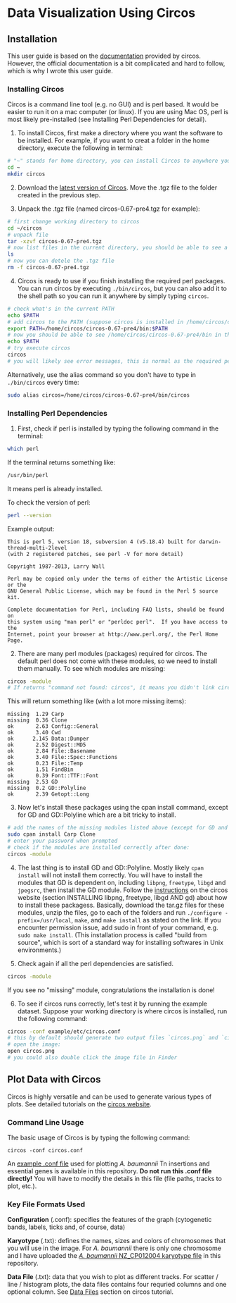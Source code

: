 # Data Visualization Using Circos
## Installation
This user guide is based on the [documentation](http://circos.ca/documentation/tutorials/configuration/installation/) provided by circos.
However, the official documentation is a bit complicated and hard to follow, which is why I wrote this user guide.
### Installing Circos
Circos is a command line tool (e.g. no GUI) and is perl based. It would be easier to run it on a mac computer (or linux). If you are using Mac OS, perl is most likely pre-installed (see Installing Perl Dependencies for detail). 

1. To install Circos, first make a directory where you want the software to be installed. For example, if you want to creat a folder in the home directory, execute the following in terminal: 
```bash
# "~" stands for home directory, you can install Circos to anywhere you want if you know what you are doing.
cd ~
mkdir circos
```
2. Download the [latest version of Circos](http://circos.ca/software/download/). Move the .tgz file to the folder created in the previous step.

3. Unpack the .tgz file (named circos-0.67-pre4.tgz for example):
```bash
# first change working directory to circos
cd ~/circos
# unpack file
tar -xzvf circos-0.67-pre4.tgz
# now list files in the current directory, you should be able to see a folder named circos-0.67-pre4, in addition to circos-0.67-pre4.tgz
ls
# now you can detele the .tgz file
rm -f circos-0.67-pre4.tgz
```

4. Circos is ready to use if you finish installing the required perl packages. You can run circos by executing `./bin/circos`, but you can also add it to the shell path so you can run it anywhere by simply typing `circos`.
```bash
# check what's in the current PATH
echo $PATH
# add circos to the PATH (suppose circos is installed in /home/circos/circos-0.67-pre4)
export PATH=/home/circos/circos-0.67-pre4/bin:$PATH
# now you should be able to see /home/circos/circos-0.67-pre4/bin in the PATH
echo $PATH
# try execute circos
circos
# you will likely see error messages, this is normal as the required perl packages are not installed yet.
```
Alternatively, use the alias command so you don't have to type in `./bin/circos` every time:
```bash
sudo alias circos=/home/circos/circos-0.67-pre4/bin/circos
```
### Installing Perl Dependencies
1. First, check if perl is installed by typing the following command in the terminal:
```bash
which perl
```
If the terminal returns something like: 
```bash
/usr/bin/perl
```
It means perl is already installed.

To check the version of perl:
```bash
perl --version
```
Example output:
```
This is perl 5, version 18, subversion 4 (v5.18.4) built for darwin-thread-multi-2level
(with 2 registered patches, see perl -V for more detail)

Copyright 1987-2013, Larry Wall

Perl may be copied only under the terms of either the Artistic License or the
GNU General Public License, which may be found in the Perl 5 source kit.

Complete documentation for Perl, including FAQ lists, should be found on
this system using "man perl" or "perldoc perl".  If you have access to the
Internet, point your browser at http://www.perl.org/, the Perl Home Page.
```

2. There are many perl modules (packages) required for circos. The default perl does not come with these modules, so we need to install them manually. To see which modules are missing:
```bash
circos -module
# If returns "command not found: circos", it means you didn't link circos with its path correctly, see step 4 in Installing Circos.
```
This will return something like (with a lot more missing items):
```
missing  1.29 Carp
missing  0.36 Clone
ok       2.63 Config::General
ok       3.40 Cwd
ok      2.145 Data::Dumper
ok       2.52 Digest::MD5
ok       2.84 File::Basename
ok       3.40 File::Spec::Functions
ok       0.23 File::Temp
ok       1.51 FindBin
ok       0.39 Font::TTF::Font
missing  2.53 GD
missing  0.2 GD::Polyline
ok       2.39 Getopt::Long
```
3. Now let's install these packages using the cpan install command, except for GD and GD::Polyline which are a bit tricky to install. 
```bash
# add the names of the missing modules listed above (except for GD and GD::Polyline)
sudo cpan install Carp Clone
# enter your password when prompted
# check if the modules are installed correctly after done:
circos -module
```
4. The last thing is to install GD and GD::Polyline. Mostly likely `cpan install` will not install them correctly.
You will have to install the modules that GD is dependent on, including `libpng`, `freetype`, `libgd` and `jpegsrc`, then install the GD module. Follow the [instructions](http://circos.ca/documentation/tutorials/configuration/perl_and_modules/) on the circos website (section INSTALLING libpng, freetype, libgd AND gd) about how to install these packagess. 
Basically, download the tar.gz files for these modules, unzip the files, go to each of the folders and run `./configure -prefix=/usr/local`, `make`, and `make install` as stated on the link. If you encounter permission issue, add sudo in front of your command, e.g. `sudo make install`. (This installation process is called "build from source", which is sort of a standard way for installing softwares in Unix environments.)

5. Check again if all the perl dependencies are satisfied.
```bash
circos -module
```
If you see no "missing" module, congratulations the installation is done!

6. To see if circos runs correctly, let's test it by running the example dataset. Suppose your working directory is where circos is installed, run the following command:
```bash
circos -conf example/etc/circos.conf
# this by default should generate two output files `circos.png` and `circos.svg`
# open the image:
open circos.png
# you could also double click the image file in Finder
```

## Plot Data with Circos
Circos is highly versatile and can be used to generate various types of plots. See detailed tutorials on the [circos website](http://circos.ca/documentation/tutorials/).
### Command Line Usage
The basic usage of Circos is by typing the following command:
```
circos -conf circos.conf
```
An [example .conf file](https://github.com/tang-amy/GeisingerLab/blob/master/TnSeq_Processing/circos_plot/combined_barcode_mariner1000_tn10_6000.conf) used for plotting *A. baumannii* Tn insertions and essential genes is available in this repository. **Do not run this .conf file directly!** You will have to modify the details in this file (file paths, tracks to plot, etc.).

### Key File Formats Used

**Configuration** (.conf): specifies the features of the graph (cytogenetic bands, labels, ticks and, of course, data)

**Karyotype** (.txt): defines the names, sizes and colors of chromosomes that you will use in the image. For *A. baumannii* there is only one chromosome and I have uploaded the [*A. baumannii* NZ_CP012004 karyotype file](https://github.com/tang-amy/GeisingerLab/blob/master/TnSeq_Processing/circos_plot/karyotype.Ab17978.txt) in this repository.

**Data File** (.txt): data that you wish to plot as different tracks. For scatter / line / histogram plots, the data files contains four requried columns and one optional column. See [Data Files](http://circos.ca/documentation/tutorials/configuration/data_files/) section on circos tutorial.



